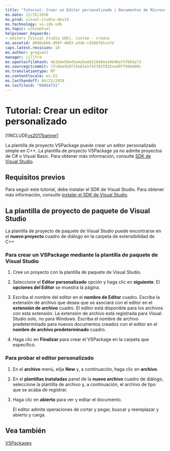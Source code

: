```yaml
---
title: 'Tutorial: Crear un Editor personalizado | Documentos de Microsoft'
ms.date: 11/15/2016
ms.prod: visual-studio-dev14
ms.technology: vs-ide-sdk
ms.topic: conceptual
helpviewer_keywords:
- editors [Visual Studio SDK], custom - create
ms.assetid: d090abb6-d99f-4083-a3db-cd16bf81ce7d
caps.latest.revision: 18
ms.author: gregvanl
manager: jillfra
ms.openlocfilehash: 4b1b4e59e43a4a5aeb129464a34b96ef3f665e72
ms.sourcegitcommit: 1fc6ee928733e61a1f42782f832ead9f7946d00c
ms.translationtype: MT
ms.contentlocale: es-ES
ms.lasthandoff: 04/22/2019
ms.locfileid: "60064731"
---
```

# <a name="walkthrough-creating-a-custom-editor"></a>Tutorial: Crear un editor personalizado
[!INCLUDE[vs2017banner](../includes/vs2017banner.md)]

La plantilla de proyecto VSPackage puede crear un editor personalizado simple en C++.  La plantilla de proyecto VSPackage ya no admite proyectos de C# o Visual Basic. Para obtener más información, consulte [SDK de Visual Studio](../extensibility/visual-studio-sdk.md).  
  
## <a name="prerequisites"></a>Requisitos previos  
 Para seguir este tutorial, debe instalar el SDK de Visual Studio. Para obtener más información, consulte [instalar el SDK de Visual Studio](../extensibility/installing-the-visual-studio-sdk.md).  
  
## <a name="the-visual-studio-package-project-template"></a>La plantilla de proyecto de paquete de Visual Studio  
 La plantilla de proyecto de paquete de Visual Studio puede encontrarse en el **nuevo proyecto** cuadro de diálogo en la carpeta de extensibilidad de C++  
  
### <a name="to-create-a-vspackage-using-the-visual-studio-package-template"></a>Para crear un VSPackage mediante la plantilla de paquete de Visual Studio  
  
1. Cree un proyecto con la plantilla de paquete de Visual Studio.  
  
2. Seleccione el **Editor personalizado** opción y haga clic en **siguiente**. El **opciones del Editor** se muestra la página.  
  
3. Escriba el nombre del editor en el **nombre de Editor** cuadro. Escriba la extensión de archivo que desea que se asociará con el editor en el **extensión de archivo** cuadro. El editor está disponible para los archivos con esta extensión. La extensión de archivo está registrada para Visual Studio solo, no para Windows. Escriba el nombre de archivo predeterminado para nuevos documentos creados con el editor en el **nombre de archivo predeterminado** cuadro.  
  
4. Haga clic en **Finalizar** para crear el VSPackage en la carpeta que especificó.  
  
### <a name="to-test-your-custom-editor"></a>Para probar el editor personalizado  
  
1. En el **archivo** menú, elija **New** y, a continuación, haga clic en **archivo**.  
  
2. En el **plantillas instaladas** panel de la **nuevo archivo** cuadro de diálogo, seleccione la plantilla de archivo y, a continuación, el archivo de tipo que se acaba de registrar.  
  
3. Haga clic en **abierto** para ver y editar el documento.  
  
     El editor admite operaciones de cortar y pegar, buscar y reemplazar y abierto y carga.  
  
## <a name="see-also"></a>Vea también  
 [VSPackages](../extensibility/internals/vspackages.md)
